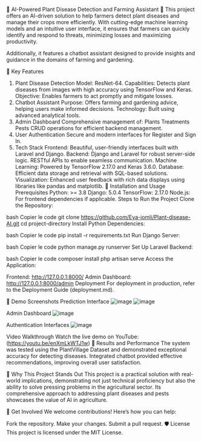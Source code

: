 🌱 AI-Powered Plant Disease Detection and Farming Assistant 🚜
This project offers an AI-driven solution to help farmers detect plant diseases and manage their crops more efficiently. With cutting-edge machine learning models and an intuitive user interface, it ensures that farmers can quickly identify and respond to threats, minimizing losses and maximizing productivity.

Additionally, it features a chatbot assistant designed to provide insights and guidance in the domains of farming and gardening.

🌟 Key Features
1. Plant Disease Detection
Model: ResNet-64.
Capabilities: Detects plant diseases from images with high accuracy using TensorFlow and Keras.
Objective: Enables farmers to act promptly and mitigate losses.
2. Chatbot Assistant
Purpose: Offers farming and gardening advice, helping users make informed decisions.
Technology: Built using advanced analytical tools.
3. Admin Dashboard
Comprehensive management of:
Plants
Treatments
Pests
CRUD operations for efficient backend management.
4. User Authentication
Secure and modern interfaces for Register and Sign In.
5. Tech Stack
Frontend: Beautiful, user-friendly interfaces built with Laravel and Django.
Backend:
Django and Laravel for robust server-side logic.
RESTful APIs to enable seamless communication.
Machine Learning:
Powered by TensorFlow 2.17.0 and Keras 3.6.0.
Database:
Efficient data storage and retrieval with SQL-based solutions.
Visualization:
Enhanced user feedback with rich data displays using libraries like pandas and matplotlib.
🔧 Installation and Usage
Prerequisites
Python: >= 3.8
Django: 5.0.4
TensorFlow: 2.17.0
Node.js: For frontend dependencies if applicable.
Steps to Run the Project
Clone the Repository:

bash
Copier le code
git clone https://github.com/Eya-jomli/Plant-disease-AI.git
cd project-directory
Install Python Dependencies:

bash
Copier le code
pip install -r requirements.txt
Run Django Server:

bash
Copier le code
python manage.py runserver
Set Up Laravel Backend:

bash
Copier le code
composer install
php artisan serve
Access the Application:

Frontend: http://127.0.0.1:8000/
Admin Dashboard: http://127.0.0.1:8000/admin
Deployment
For deployment in production, refer to the Deployment Guide (deployment.md).

🎥 Demo
Screenshots
Prediction Interface
![image](https://github.com/user-attachments/assets/799b65cd-1868-4c0c-b7b1-cc93420eaf00)
![image](https://github.com/user-attachments/assets/2038ac74-1d0e-468f-911d-cee891c30b8f)

Admin Dashboard
![image](https://github.com/user-attachments/assets/8cb58688-a171-40a7-8c3a-ebda36703a21)

Authentication Interfaces
![image](https://github.com/user-attachments/assets/6e74785c-7e6e-4b9e-86b1-624c9d8956a5)


Video Walkthrough
Watch the live demo on YouTube: (https://youtu.be/enXmLkWTJ1w)
🧪 Results and Performance
The system was tested using the PlantVillage Dataset and demonstrated exceptional accuracy for detecting diseases.
Integrated chatbot provided effective recommendations, improving overall user satisfaction.

🚀 Why This Project Stands Out
This project is a practical solution with real-world implications, demonstrating not just technical proficiency but also the ability to solve pressing problems in the agricultural sector. Its comprehensive approach to addressing plant diseases and pests showcases the value of AI in agriculture.

🤝 Get Involved
We welcome contributions! Here’s how you can help:

Fork the repository.
Make your changes.
Submit a pull request.
🛡️ License
This project is licensed under the MIT License.
